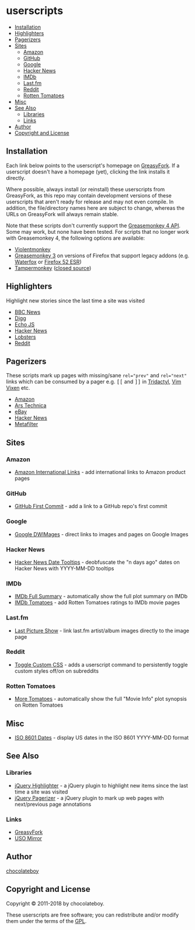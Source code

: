 # userscripts

<!-- START doctoc generated TOC please keep comment here to allow auto update -->
<!-- DON'T EDIT THIS SECTION, INSTEAD RE-RUN doctoc TO UPDATE -->

- [Installation](#installation)
- [Highlighters](#highlighters)
- [Pagerizers](#pagerizers)
- [Sites](#sites)
  - [Amazon](#amazon)
  - [GitHub](#github)
  - [Google](#google)
  - [Hacker News](#hacker-news)
  - [IMDb](#imdb)
  - [Last.fm](#lastfm)
  - [Reddit](#reddit)
  - [Rotten Tomatoes](#rotten-tomatoes)
- [Misc](#misc)
- [See Also](#see-also)
  - [Libraries](#libraries)
  - [Links](#links)
- [Author](#author)
- [Copyright and License](#copyright-and-license)

<!-- END doctoc generated TOC please keep comment here to allow auto update -->

## Installation

Each link below points to the userscript's homepage on [GreasyFork](https://greasyfork.org/en/users/23939-chocolateboy). If a userscript doesn't have a homepage (yet), clicking the link installs it directly.

Where possible, always install (or reinstall) these userscripts from GreasyFork, as this repo may contain development versions of these userscripts that aren't ready for release and may not even compile. In addition, the file/directory names here are subject to change, whereas the URLs on GreasyFork will always remain stable.

Note that these scripts don't currently support the [Greasemonkey 4 API](https://www.greasespot.net/2017/09/greasemonkey-4-for-script-authors.html). Some may work, but none have been tested. For scripts that no longer work with Greasemonkey 4, the following options are available:

* [Violentmonkey](https://violentmonkey.github.io/get-it/)
* [Greasemonkey 3](https://addons.mozilla.org/en-US/firefox/addon/greasemonkey/versions/?page=1#version-3.17) on versions of Firefox that support legacy addons (e.g. [Waterfox](https://www.waterfoxproject.org/) or [Firefox 52 ESR](https://www.mozilla.org/en-US/firefox/organizations/))
* [Tampermonkey](https://tampermonkey.net/) ([closed source](https://github.com/Tampermonkey/tampermonkey/issues/214))

## Highlighters

Highlight new stories since the last time a site was visited

* [BBC News](https://greasyfork.org/en/scripts/39310-bbc-news-highlighter "Homepage")
* [Digg](https://greasyfork.org/en/scripts/39308-digg-highlighter "Homepage")
* [Echo JS](https://greasyfork.org/en/scripts/39309-echo-js-highlighter "Homepage")
* [Hacker News](https://greasyfork.org/en/scripts/39311-hacker-news-highlighter "Homepage")
* [Lobsters](https://greasyfork.org/en/scripts/40906-lobsters-highlighter "Homepage")
* [Reddit](https://greasyfork.org/en/scripts/39312-reddit-highlighter "Homepage")

## Pagerizers

These scripts mark up pages with missing/sane `rel="prev"` and `rel="next"` links which can be consumed by a pager e.g. <kbd>[[</kbd> and <kbd>]]</kbd> in [Tridactyl](https://github.com/cmcaine/tridactyl), [Vim Vixen](https://github.com/ueokande/vim-vixen) etc.

* [Amazon](https://github.com/chocolateboy/userscripts/raw/master/pagerize_amazon.user.js "Install")
* [Ars Technica](https://github.com/chocolateboy/userscripts/raw/master/pagerize_ars_technica.user.js "Install")
* [eBay](https://github.com/chocolateboy/userscripts/raw/master/pagerize_ebay.user.js "Install")
* [Hacker News](https://github.com/chocolateboy/userscripts/raw/master/pagerize_hacker_news.user.js "Install")
* [Metafilter](https://github.com/chocolateboy/userscripts/raw/master/pagerize_metafilter.user.js "Install")

## Sites

### Amazon

* [Amazon International Links](https://greasyfork.org/en/scripts/38639-amazon-international-links "Homepage") - add international links to Amazon product pages

### GitHub

* [GitHub First Commit](https://greasyfork.org/en/scripts/38557-github-first-commit "Homepage") - add a link to a GitHub repo's first commit

### Google

* [Google DWIMages](https://greasyfork.org/scripts/29420-google-dwimages/ "Homepage") - direct links to images and pages on Google Images

### Hacker News

* [Hacker News Date Tooltips](https://greasyfork.org/scripts/23432-hacker-news-date-tooltips/ "Homepage") - deobfuscate the "n days ago" dates on Hacker News with YYYY-MM-DD tooltips

### IMDb

* [IMDb Full Summary](https://greasyfork.org/scripts/23433-imdb-full-summary "Homepage") - automatically show the full plot summary on IMDb
* [IMDb Tomatoes](https://greasyfork.org/scripts/15222-imdb-tomatoes/ "Homepage") - add Rotten Tomatoes ratings to IMDb movie pages

### Last.fm

* [Last Picture Show](https://greasyfork.org/scripts/31179-last-picture-show/ "Homepage") - link last.fm artist/album images directly to the image page

### Reddit

* [Toggle Custom CSS](https://greasyfork.org/scripts/23434-reddit-toggle-custom-css/ "Homepage") - adds a userscript command to persistently toggle custom styles off/on on subreddits

### Rotten Tomatoes

* [More Tomatoes](https://greasyfork.org/scripts/23435-more-tomatoes/ "Homepage") - automatically show the full "Movie Info" plot synopsis on Rotten Tomatoes

## Misc

* [ISO 8601 Dates](https://greasyfork.org/scripts/23436-iso-8601-dates/ "Homepage") - display US dates in the ISO 8601 YYYY-MM-DD format

## See Also

### Libraries

* [jQuery Highlighter](https://github.com/chocolateboy/jquery-highlighter) - a jQuery plugin to highlight new items since the last time a site was visited
* [jQuery Pagerizer](https://github.com/chocolateboy/jquery-pagerizer) - a jQuery plugin to mark up web pages with next/previous page annotations

### Links

* [GreasyFork](https://greasyfork.org/en/users/23939-chocolateboy)
* [USO Mirror](http://userscripts-mirror.org/users/3169/scripts)

## Author

[chocolateboy](mailto:chocolate@cpan.org)

## Copyright and License

Copyright © 2011-2018 by chocolateboy.

These userscripts are free software; you can redistribute and/or modify them under the
terms of the [GPL](http://www.gnu.org/copyleft/gpl.html).
